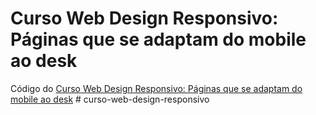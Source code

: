 # Curso Web Design Responsivo: Páginas que se adaptam do mobile ao desk
Código do [Curso Web Design Responsivo: Páginas que se adaptam do mobile ao desk](https://cursos.alura.com.br/course/web-design-responsivo)
#   c u r s o - w e b - d e s i g n - r e s p o n s i v o  
 